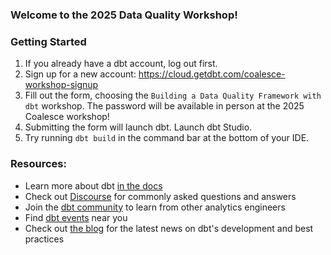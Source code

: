 ### Welcome to the 2025 Data Quality Workshop!

### Getting Started
1. If you already have a dbt account, log out first.
2. Sign up for a new account: https://cloud.getdbt.com/coalesce-workshop-signup
3. Fill out the form, choosing the `Building a Data Quality Framework with dbt` workshop.
   The password will be available in person at the 2025 Coalesce workshop!
4. Submitting the form will launch dbt. Launch dbt Studio. 
5. Try running `dbt build` in the command bar at the bottom of your IDE.

### Resources:
- Learn more about dbt [in the docs](https://docs.getdbt.com/docs/introduction)
- Check out [Discourse](https://discourse.getdbt.com/) for commonly asked questions and answers
- Join the [dbt community](https://getdbt.com/community) to learn from other analytics engineers
- Find [dbt events](https://events.getdbt.com) near you
- Check out [the blog](https://blog.getdbt.com/) for the latest news on dbt's development and best practices
